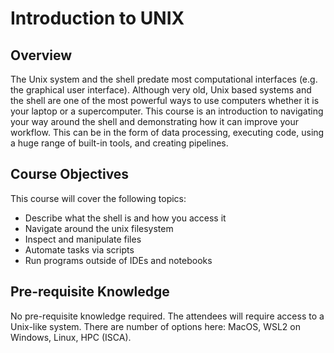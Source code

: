 # Introduction to UNIX

## Overview 

The Unix system and the shell predate most computational interfaces (e.g. the graphical user interface). Although very old, Unix based systems and the shell are one of the most powerful ways to use computers whether it is your laptop or a supercomputer. This course is an introduction to navigating your way around the shell and demonstrating how it can improve your workflow. This can be in the form of data processing, executing code, using a huge range of built-in tools, and creating pipelines.

## Course Objectives

This course will cover the following topics:
- Describe what the shell is and how you access it
- Navigate around the unix filesystem
- Inspect and manipulate files
- Automate tasks via scripts
- Run programs outside of IDEs and notebooks

## Pre-requisite Knowledge

No pre-requisite knowledge required. The attendees will require access to a Unix-like system. There are number of options here: MacOS, WSL2 on Windows, Linux, HPC (ISCA).